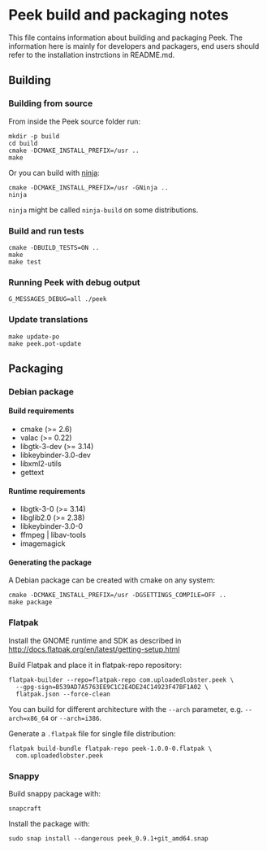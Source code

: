 # Peek build and packaging notes
This file contains information about building and packaging Peek. The
information here is mainly for developers and packagers, end users should
refer to the installation instrctions in README.md.

## Building

### Building from source

From inside the Peek source folder run:

    mkdir -p build
    cd build
    cmake -DCMAKE_INSTALL_PREFIX=/usr ..
    make

Or you can build with [ninja](https://ninja-build.org/):

    cmake -DCMAKE_INSTALL_PREFIX=/usr -GNinja ..
    ninja

`ninja` might be called `ninja-build` on some distributions.

### Build and run tests

    cmake -DBUILD_TESTS=ON ..
    make
    make test

### Running Peek with debug output

    G_MESSAGES_DEBUG=all ./peek

### Update translations

    make update-po
    make peek.pot-update


## Packaging

### Debian package

#### Build requirements
 - cmake (>= 2.6)
 - valac (>= 0.22)
 - libgtk-3-dev (>= 3.14)
 - libkeybinder-3.0-dev
 - libxml2-utils
 - gettext

#### Runtime requirements
 - libgtk-3-0 (>= 3.14)
 - libglib2.0 (>= 2.38)
 - libkeybinder-3.0-0
 - ffmpeg | libav-tools
 - imagemagick

#### Generating the package
A Debian package can be created with cmake on any system:

    cmake -DCMAKE_INSTALL_PREFIX=/usr -DGSETTINGS_COMPILE=OFF ..
    make package

### Flatpak

Install the GNOME runtime and SDK as described in
http://docs.flatpak.org/en/latest/getting-setup.html

Build Flatpak and place it in flatpak-repo repository:

    flatpak-builder --repo=flatpak-repo com.uploadedlobster.peek \
      --gpg-sign=B539AD7A5763EE9C1C2E4DE24C14923F47BF1A02 \
      flatpak.json --force-clean

You can build for different architecture with the `--arch` parameter, e.g.
`--arch=x86_64` or `--arch=i386`.

Generate a `.flatpak` file for single file distribution:

    flatpak build-bundle flatpak-repo peek-1.0.0-0.flatpak \
      com.uploadedlobster.peek

### Snappy

Build snappy package with:

    snapcraft

Install the package with:

    sudo snap install --dangerous peek_0.9.1+git_amd64.snap
